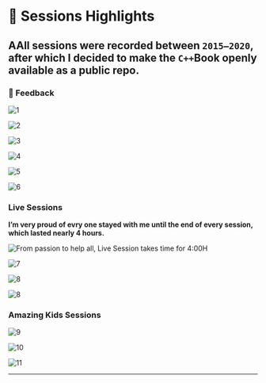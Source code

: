 # 🎉 Sessions Highlights

## **AAll sessions were recorded between `2015–2020`, after which I decided to make the `C++`Book openly available as a public repo.**

### 💬 Feedback 

![**1** ](./images/feedback/7-bookfeddback.png)

![**2** ](./images/feedback/5-appreciatetime.png)

![**3**](./images/feedback/6-receivefeedback.png)

![**4** ](./images/feedback/feedback1.png)

![**5** ](./images/feedback/feedback2.png)

![**6** ](./images/feedback/feedback3.png)


### Live Sessions

**I’m very proud of evry one stayed with me until the end of every session, which lasted nearly 4 hours.**

![**From passion to help all, Live Session takes time for 4:00H**](./images/sessions/4Hsession.png)

![**7**](./images/sessions/freesession(4).png)

![**8**](./images/sessions/freesession(2).png)

![**8**](./images/sessions/freesession(3).png)


### Amazing Kids Sessions

![**9**](./images/sessions/Kidsfree.png)

![**10**](./images/sessions/kidslogic.png)

![**11**](./images/sessions/Kidsmind.png)

---